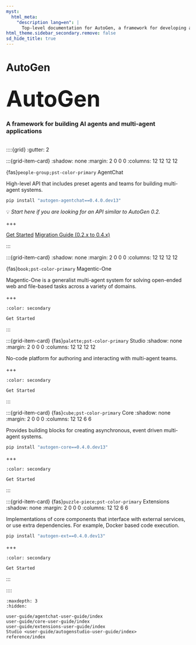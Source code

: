 ```yaml
---
myst:
  html_meta:
    "description lang=en": |
      Top-level documentation for AutoGen, a framework for developing applications using AI agents
html_theme.sidebar_secondary.remove: false
sd_hide_title: true
---
```


<style>
.hero-title {
  font-size: 60px;
  font-weight: bold;
  margin: 2rem auto 0;
}

.wip-card {
  border: 1px solid var(--pst-color-success);
  background-color: var(--pst-color-success-bg);
  border-radius: .25rem;
  padding: 0.3rem;
  display: flex;
  justify-content: center;
  align-items: center;
  margin-bottom: 1rem;
}
</style>

# AutoGen

<div class="container">
<div class="row text-center">
<div class="col-sm-12">
<h1 class="hero-title">
AutoGen
</h1>
<h3>
A framework for building AI agents and multi-agent applications
</h3>
</div>
</div>
</div>

<div style="margin-top: 2rem;">

::::{grid}
:gutter: 2

:::{grid-item-card}
:shadow: none
:margin: 2 0 0 0
:columns: 12 12 12 12

<div class="sd-card-title sd-font-weight-bold docutils">

{fas}`people-group;pst-color-primary`
AgentChat </div>
High-level API that includes preset agents and teams for building multi-agent systems.

```sh
pip install "autogen-agentchat==0.4.0.dev13"
```

💡 *Start here if you are looking for an API similar to AutoGen 0.2.*

+++

<a class="sd-sphinx-override sd-btn sd-text-wrap sd-btn-secondary reference internal" href="user-guide/agentchat-user-guide/quickstart.html"><span class="doc">Get Started</span></a>
<a class="sd-sphinx-override sd-btn sd-text-wrap sd-btn-secondary reference internal" href="user-guide/agentchat-user-guide/migration-guide.html"><span class="doc">Migration Guide (0.2.x to 0.4.x)</span></a>

:::

:::{grid-item-card}
:shadow: none
:margin: 2 0 0 0
:columns: 12 12 12 12

<div class="sd-card-title sd-font-weight-bold docutils">

{fas}`book;pst-color-primary`
Magentic-One </div>
Magentic-One is a generalist multi-agent system for solving open-ended web and file-based tasks across a variety of domains.

+++


```{button-ref} user-guide/agentchat-user-guide/magentic-one
:color: secondary

Get Started
```

:::


:::{grid-item-card} {fas}`palette;pst-color-primary` Studio
:shadow: none
:margin: 2 0 0 0
:columns: 12 12 12 12

No-code platform for authoring and interacting with multi-agent teams.

+++

```{button-ref} user-guide/autogenstudio-user-guide/index
:color: secondary

Get Started
```

:::

:::{grid-item-card} {fas}`cube;pst-color-primary` Core
:shadow: none
:margin: 2 0 0 0
:columns: 12 12 6 6

Provides building blocks for creating asynchronous, event driven multi-agent systems.

```sh
pip install "autogen-core==0.4.0.dev13"
```

+++

```{button-ref} user-guide/core-user-guide/quickstart
:color: secondary

Get Started
```

:::

:::{grid-item-card} {fas}`puzzle-piece;pst-color-primary` Extensions
:shadow: none
:margin: 2 0 0 0
:columns: 12 12 6 6

Implementations of core components that interface with external services, or use extra dependencies. For example, Docker based code execution.

```sh
pip install "autogen-ext==0.4.0.dev13"
```

+++

```{button-ref} user-guide/extensions-user-guide/index
:color: secondary

Get Started
```

:::

::::

</div>

```{toctree}
:maxdepth: 3
:hidden:

user-guide/agentchat-user-guide/index
user-guide/core-user-guide/index
user-guide/extensions-user-guide/index
Studio <user-guide/autogenstudio-user-guide/index>
reference/index
```

